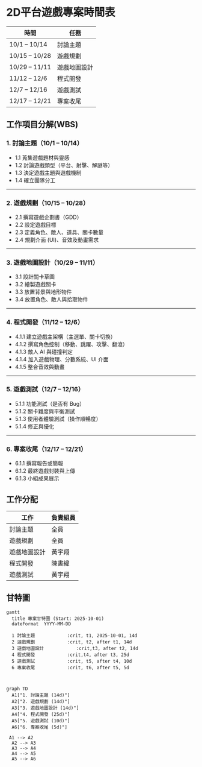 
# 2D平台遊戲專案時間表

| 時間 | 任務 |
|------|------|
| 10/1 – 10/14 | 討論主題 |
| 10/15 – 10/28 | 遊戲規劃 |
| 10/29 – 11/11 | 遊戲地圖設計 |
| 11/12 – 12/6 | 程式開發 |
| 12/7 – 12/16 | 遊戲測試 |
| 12/17 – 12/21 | 專案收尾 |

## 工作項目分解(WBS)
### 1. 討論主題（10/1 – 10/14）
- 1.1 蒐集遊戲題材與靈感  
- 1.2 討論遊戲類型（平台、射擊、解謎等）  
- 1.3 決定遊戲主題與遊戲機制  
- 1.4 確立團隊分工  

---
### 2. 遊戲規劃（10/15 – 10/28）
- 2.1 撰寫遊戲企劃書（GDD）  
- 2.2 設定遊戲目標  
- 2.3 定義角色、敵人、道具、關卡數量  
- 2.4 規劃介面 (UI)、音效及動畫需求    

---

### 3. 遊戲地圖設計（10/29 – 11/11）
- 3.1 設計關卡草圖
- 3.2 繪製遊戲關卡  
- 3.3 放置背景與地形物件  
- 3.4 放置角色、敵人與拾取物件      

---

### 4. 程式開發（11/12 – 12/6）
- 4.1.1 建立遊戲主架構（主選單、關卡切換）  
- 4.1.2 撰寫角色控制（移動、跳躍、攻擊、翻滾）  
- 4.1.3 敵人 AI 與碰撞判定  
- 4.1.4 加入遊戲物理、分數系統、UI 介面  
- 4.1.5 整合音效與動畫    

---
### 5. 遊戲測試（12/7 – 12/16）
- 5.1.1 功能測試（是否有 Bug）  
- 5.1.2 關卡難度與平衡測試  
- 5.1.3 使用者體驗測試（操作順暢度）  
- 5.1.4 修正與優化  

---

### 6. 專案收尾（12/17 – 12/21）
- 6.1.1 撰寫報告或簡報  
- 6.1.2 最終遊戲封裝與上傳  
- 6.1.3 小組成果展示

## 工作分配
| 工作 | 負責組員 |
|------|------|
| 討論主題 | 全員 |
| 遊戲規劃 | 全員 |
| 遊戲地圖設計 | 黃宇翔 |
| 程式開發 | 陳書緯 |
| 遊戲測試 | 黃宇翔|



## 甘特圖
```mermaid
gantt
  title 專案甘特圖 (Start: 2025-10-01)
  dateFormat  YYYY-MM-DD

  1 討論主題            :crit, t1, 2025-10-01, 14d
  2 遊戲規劃            :crit, t2, after t1, 14d
  3 遊戲地圖設計            :crit,t3, after t2, 14d
  4 程式開發            :crit,t4, after t3, 25d
  5 遊戲測試            :crit, t5, after t4, 10d
  6 專案收尾            :crit, t6, after t5, 5d
```
```mermaid


graph TD
  A1["1. 討論主題 (14d)"]
  A2["2. 遊戲規劃 (14d)"]
  A3["3. 遊戲地圖設計 (14d)"]
  A4["4. 程式開發 (25d)"]
  A5["5. 遊戲測試 (10d)"]
  A6["6. 專案收尾 (5d)"]

 A1 --> A2
  A2 --> A3
  A3 --> A4
  A4 --> A5
  A5 --> A6
